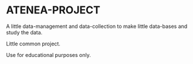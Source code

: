 # ATENEA-PROJECT

A little data-management and data-collection to make little data-bases and study the data.

Little common project.

Use for educational purposes only.
